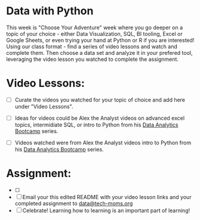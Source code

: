 # Data with Python

This week is "Choose Your Adventure" week where you go deeper on a topic of your choice - either Data Visualization, SQL, BI tooling, Excel or Google Sheets, or even trying your hand at Python or R if you are interested! 
Using our class format  - find a series of video lessons and watch and complete them. Then choose a data set and analyze it in your prefered tool, leveraging the video lesson you watched to complete the assignment. 
# Video Lessons: 

- [ ] Curate the videos you watched for your topic of choice and add here under "Video Lessons".
- [ ] Ideas for videos could be Alex the Analyst videos on advanced excel topics, intermidiate SQL, or intro to Python from his [Data Analytics Bootcamp](https://www.youtube.com/watch?v=PSNXoAs2FtQ) series.

- [ ] Videos watched were from Alex the Analyst videos  intro to Python from his [Data Analytics Bootcamp](https://www.youtube.com/watch?v=PSNXoAs2FtQ) series.

# Assignment: 

- [ ]
- [ ] Email your this edited README with your video lesson links and your completed assignment to data@tech-moms.org
- [ ] Celebrate! Learning how to learning is an important part of learning! 
